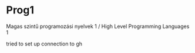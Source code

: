 # Prog1
Magas szintű programozási nyelvek 1 /  High Level Programming Languages 1

tried to set up connection to gh
